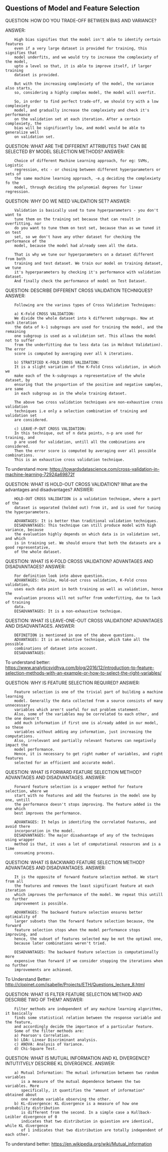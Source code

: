 
## Questions of Model and Feature Selection ##


QUESTION: HOW DO YOU TRADE-OFF BETWEEN BIAS AND VARIANCE?

ANSWER:

        High bias signifies that the model isn't able to identify certain features
        even if a very large dataset is provided for training, this signifies that
        model underfits, and we would try to increase the complexiety of the model,
        upto a level so that, it is able to improve itself, if larger training
        dataset is provided.
        
        But with the increasing complexiety of the model, the variance also starts,
        so, considering a highly complex model, the model will overfit.

        So, in order to find perfect trade-off, we should try with a low complexiety
        model, and gradually increase the complexiety and check it's performance
        on the validation set at each iteration. After a certain complexiety, the
        bias will be significantly low, and model would be able to generalize well
        on validation set.


QUESTION: WHAT ARE THE DIFFERENT ATTRIBUTES THAT CAN BE SELECTED BY MODEL SELECTION
          METHODS?
ANSWER: 

        Choice of different Machine Learning approach, for eg: SVMs, Logistic
        regression, etc - or chosing between different hyperparameters or sets of
        the same machine learning approach, -e.g deciding the complexiety fo the
        model, through deciding the polynomial degrees for linear regression.

QUESTION: WHY DO WE NEED VALIDATION SET?
ANSWER: 
        
        Validation is basically used to tune hyperparameters - you don't want to
        tune them on the training set because that can result in overfitting. nor
        do you want to tune them on test set, because than as we tuned it on test
        set, so we don't have any other dataset for checking the performance of the
        model, because the model had already seen all the data.

        That is why we tune our hyperparameters on a dataset different from both
        training and test dataset. We train our model on training dataset, we tune
        it's hyperparameters by checking it's performance with validation dataset.
        And finally check the performance of model on Test Dataset.

QUESTION: DESCRIBE DIFFERENT CROSS VALIDATION TECHNIQUES?
ANSWER: 
        
        Following are the various types of Cross Validation Techniques:

        a) K-Fold CROSS VALIDATION:
        We divide the whole dataset into k different subgroups. Now at each iteration
        the data of k-1 subgroups are used for training the model, and the remaining
        one subgroup is used as a validation set. This allows the model not to suffer
        from the underfitting due to less data (as in Holdout Validation). The error
        score is computed by averaging over all k iterations.

        b) STRATIFIED K-FOLD CROSS VALIDATION:
        It is a slight variation of the K-Fold Cross validation, in which we
        make each of the k-subgroups a representative of the whole dataset, by
        ensuring that the proportion of the positive and negative samples, are same
        in each subgroup as in the whole training dataset.

        The above two cross validation techniques are non-exhaustive cross validation
        techniques i.e only a selection combination of training and validation set
        are considered.

        c) LEAVE-P-OUT CROSS VALIDATION:
        In this technique, out of n data points, n-p are used for training, and
        p are used for validation, untill all the combinations are considered.
        Then the error score is computed by averaging over all possible combinations.
        This is an exhaustive cross validation technique.

To understand more: https://towardsdatascience.com/cross-validation-in-machine-learning-72924a69872f

QUESTION: WHAT IS HOLD-OUT CROSS VALIDATION? What are the advantages and disadvantages?
ANSWER: 
        
        HOLD-OUT CROSS VALIDATION is a validation technique, where a part of the
        dataset is separated (holded out) from it, and is used for tuning the hyperparameters.

        ADVANTAGES: It is better than traditional validation techniques.
        DISADVANTAGES: This technique can still produce model with high variance, because
        the evaluation highly depends on which data is in validation set, and which
        is in training set. We should ensure that both the datasets are a good representative,
        of the whole dataset.

QUESTION: WHAT IS K-FOLD CROSS VALIDATION? ADVANTAGES AND DISADVANTAGES?
ANSWER: 
        
        For definition look into above question.
        ADVANTAGES: Unlike, Hold-out cross validation, K-Fold cross validation,
        uses each data point in both training as well as validation, hence the
        evaluation process will not suffer from underfitting, due to lack of training
        data.
        DISADVANTAGES: It is a non-exhaustive technique.

QUESTION: WHAT IS LEAVE-ONE-OUT CROSS VALIDATION? ADVANTAGES AND DISADVANTAGES.
ANSWER: 
        
        DEFINITION is mentioned in one of the above questions.
        ADVANTAGES: It is an exhastive technique, which take all the possible
        combinations of dataset into account.
        DISADVANTAGES:

To understand better: https://www.analyticsvidhya.com/blog/2016/12/introduction-to-feature-selection-methods-with-an-example-or-how-to-select-the-right-variables/

QUESTION: WHY IS FEATURE SELECTION REQUIRED?
ANSWER: 
        
        Feature selection is one of the trivial part of building a machine learning
        model. Generally the data collected from a source consists of many unnecessary
        variables which aren't useful for out problem statement.
        Also, some of the variables may be correlated to each other, and the one doesn't
        add much information if first one is already added in our model, so these
        variables without adding any information, just increasing the computations.
        Also, irrelevant and partially relevant features can negatively impact the
        model performance.
        Hence, it is necessary to get right number of variables, and right features
        selected for an efficient and accurate model.


QUESTION: WHAT IS FORWARD FEATURE SELECTION METHOD? ADVANTAGES AND DISADVANTAGES.
ANSWER: 
        
        Forward feature selection is a wrapper method for feature selection, where we
        start with no features and add the features in the model one by one, untill
        the performance doesn't stops improving. The feature added is the one which
        best improves the performance.

        ADVANTAGES: It helps in identifing the correlated features, and avoid there
        incorporation in the model.
        DISADVANTAGES: The major disadvantage of any of the techniques using wrapper
        method is that, it uses a lot of computational resources and is a time
        consuming process.

QUESTION: WHAT IS BACKWARD FEATURE SELECTION METHOD? ADVANTAGES AND DISADVANTAGES.
ANSWER: 
        
        It is the opposite of forward feature selection method. We start from all
        the features and removes the least significant feature at each iteration
        which improves the performance of the model. We repeat this untill no further
        improvement is possible.

        ADVANTAGES: The backward feature selection ensures better optimiality of
        larger subsets than the forward feature selection because, the forward
        feature selection stops when the model performance stops improving, and
        hence, the subset of features selected may be not the optimal one,
        because later combinations weren't tried.

        DISADVANTAGES: The backward feature selection is computationally more
        expensive than forward if we consider stopping the iterations when no further
        improvements are achieved.

To Understand Better: http://clopinet.com/isabelle/Projects/ETH/Questions_lecture_8.html

QUESTION: WHAT IS FILTER FEATURE SELECTION METHOD AND DESCRIBE TWO OF THEM?
ANSWER: 
        
        Filter methods are independent of any machine learning algorithms, it basically
        finds some statistical relation between the response variable and the feature,
        and accordingly decide the importance of a particular feature.
        Some of the filter methods are:
        a) Pearson's Correlation.
        b) LDA: Linear Discriminant analysis.
        c) ANOVA: Analysis of Variance.
        d) Chi-Square Test.

QUESTION: WHAT IS MUTUAL INFORMATION AND KL DIVERGENCE? INTUTITVELY DESCRIBE KL DIVERGENCE.
ANSWER: 
        
        a) Mutual Information: The mutual information between two random variables
           is a measure of the mutual dependence between the two variables. More
           specifically, it quantifies the "amount of information" obtained about
           one random variable observing the other.
        b) KL-divergence: KL divergence is a measure of how one probability distribution
           is different from the second. In a simple case a Kullback-Leibler divergence of 0
           indicates that two distribution in quiestion are identical, while KL divergence
           of 1 indicates that two distribution are totally independent of each other. 

        
To understand better: https://en.wikipedia.org/wiki/Mutual_information
